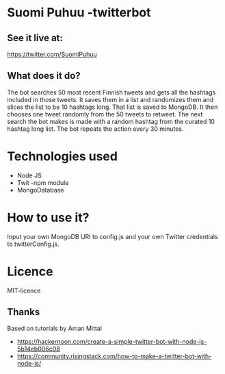# Suomi Puhuu -twitterbot

## See it live at:
https://twitter.com/SuomiPuhuu

## What does it do?
The bot searches 50 most recent Finnish tweets and gets all the hashtags included in those tweets. It saves them in a list and randomizes them and slices the list to be 10 hashtags long. That list is saved to MongoDB. It then chooses one tweet randomly from the 50 tweets to retweet. The next search the bot makes is made with a random hashtag from the curated 10 hashtag long list. The bot repeats the action every 30 minutes.

# Technologies used
- Node JS
- Twit -npm module
- MongoDatabase 

# How to use it?
Input your own MongoDB URI to config.js and your own Twitter credentials to twitterConfig.js.

# Licence 
MIT-licence

## Thanks
Based on tutorials by Aman Mittal
- https://hackernoon.com/create-a-simple-twitter-bot-with-node-js-5b14eb006c08
- https://community.risingstack.com/how-to-make-a-twitter-bot-with-node-js/